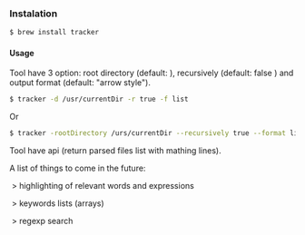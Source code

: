 ### Instalation

```bash
$ brew install tracker
```

#### Usage

Tool have 3 option: root directory (default: <current dir>), recursively (default: false ) and output format (default: "arrow style").

```bash
$ tracker -d /usr/currentDir -r true -f list
```

Or 

```bash
$ tracker -rootDirectory /urs/currentDir --recursively true --format list
```

Tool have api (return parsed files list with mathing lines).



A list of things to come in the future:

​	>  highlighting of relevant words and expressions

​	>  keywords lists (arrays)

​	>  regexp search